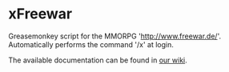 # xFreewar
Greasemonkey script for the MMORPG 'http://www.freewar.de/'. Automatically performs the command '/x' at login.

The available documentation can be found in [our wiki](https://github.com/ZabuzaW/xFreewar/wiki).
